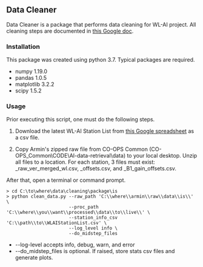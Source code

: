 ## Data Cleaner

Data Cleaner is a package that performs data cleaning for WL-AI project. All cleaning steps are documented in [this Google doc](https://docs.google.com/document/d/1BfyIQE9GXPCRbBSkyurd3UeGqpGkAr1UYkMZzh5LBNk/edit?usp=sharing).

### Installation

This package was created using python 3.7. Typical packages are required.
* numpy 1.19.0
* pandas 1.0.5
* matplotlib 3.2.2
* scipy 1.5.2

### Usage

Prior executing this script, one must do the following steps.

1. Download the latest WL-AI Station List from [this Google spreadsheet](https://docs.google.com/spreadsheets/d/1tLoaNPWNnHneWOZlpS38S7ldlkSs0wiCq_E6_39u_Qg/edit?usp=sharing) as a csv file. 

2. Copy Armin's zipped raw file from CO-OPS Common (CO-OPS_Common\CODE\AI-data-retrieval\data) to your local desktop. Unzip all files to a location. For each station, 3 files must exist: _raw_ver_merged_wl.csv, _offsets.csv, and _B1_gain_offsets.csv.

After that, open a terminal or command prompt. 

```
> cd C:\to\where\data\cleaning\package\is
> python clean_data.py --raw_path 'C:\\where\\armin\\raw\\data\\is\\' \
                       --proc_path 'C:\\where\\you\\want\\processed\\data\\to\\live\\' \
                       --station_info_csv 'C:\\path\\to\\WLAIStationList.csv' \
                       --log_level info \
                       --do_midstep_files 
```

* --log-level accepts info, debug, warn, and error
* --do_midstep_files is optional. If raised, store stats csv files and generate plots.